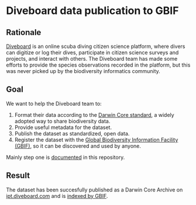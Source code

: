 # Diveboard data publication to GBIF

## Rationale

[Diveboard](http://www.diveboard.com/) is an online scuba diving citizen science platform, where divers can digitize or log their dives, participate in citizen science surveys and projects, and interact with others. The Diveboard team has made some efforts to provide the species observations recorded in the platform, but this was never picked up by the biodiversity informatics community.

## Goal

We want to help the Diveboard team to:

1. Format their data according to the [Darwin Core standard](http://rs.tdwg.org/dwc/terms/index.htm), a widely adopted way to share biodiversity data.
2. Provide useful metadata for the dataset.
3. Publish the dataset as standardized, open data.
4. Register the dataset with the [Global Biodiversity Information Facility (GBIF)](http://www.gbif.org), so it can be discovered and used by anyone.

Mainly step one is [documented](/standardization) in this repository.

## Result

The dataset has been succesfully published as a Darwin Core Archive on [ipt.diveboard.com](http://ipt.diveboard.com/resource.do?r=diveboard-occurrences) and is [indexed by GBIF](http://www.gbif.org/dataset/66f6192f-6cc0-45fd-a2d1-e76f5ae3eab2).
